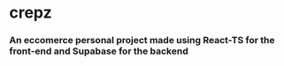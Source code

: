 # crepz
### An eccomerce personal project made using React-TS for the front-end and Supabase for the backend
